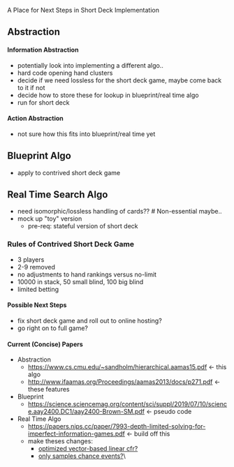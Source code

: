 A Place for Next Steps in Short Deck Implementation

## Abstraction

#### Information Abstraction
- potentially look into implementing a different algo..
- hard code opening hand clusters
- decide if we need lossless for the short deck game, maybe come back to it if not
- decide how to store these for lookup in blueprint/real time algo
- run for short deck

#### Action Abstraction
- not sure how this fits into blueprint/real time yet

## Blueprint Algo
- apply to contrived short deck game

## Real Time Search Algo
- need isomorphic/lossless handling of cards??  # Non-essential maybe..
- mock up "toy" version 
  - pre-req: stateful version of short deck

### Rules of Contrived Short Deck Game
- 3 players
- 2-9 removed
- no adjustments to hand rankings versus no-limit
- 10000 in stack, 50 small blind, 100 big blind
- limited betting

#### Possible Next Steps
- fix short deck game and roll out to online hosting?
- go right on to full game?

#### Current (Concise) Papers 
- Abstraction
  - https://www.cs.cmu.edu/~sandholm/hierarchical.aamas15.pdf <- this algo
  - http://www.ifaamas.org/Proceedings/aamas2013/docs/p271.pdf <- these features
- Blueprint
  - https://science.sciencemag.org/content/sci/suppl/2019/07/10/science.aay2400.DC1/aay2400-Brown-SM.pdf <- pseudo code
- Real Time Algo
  - https://papers.nips.cc/paper/7993-depth-limited-solving-for-imperfect-information-games.pdf <- build off this
  - make theses changes:
    - [optimized vector-based linear cfr?](https://arxiv.org/pdf/1809.04040.pdf)
    - [only samples chance events?](http://martin.zinkevich.org/publications/ijcai2011_rgbr.pdf)\